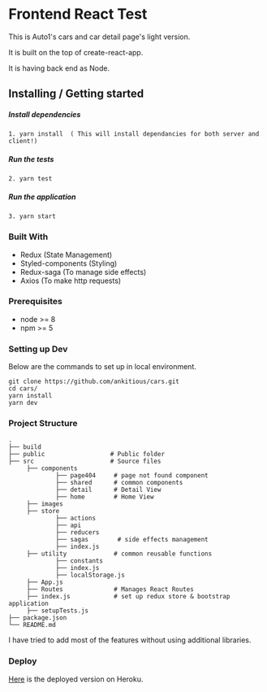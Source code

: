 
# Frontend React Test

This is Auto1's cars and car detail page's light version.

It is built on the top of create-react-app.

It is having back end as Node.

## Installing / Getting started

##### Install dependencies
```
1. yarn install  ( This will install dependancies for both server and client!)
```
##### Run the tests
```
2. yarn test
```

##### Run the application
```
3. yarn start
```

### Built With

- Redux (State Management)
- Styled-components (Styling)
- Redux-saga (To manage side effects)
- Axios (To make http requests)

### Prerequisites

- node >= 8
- npm >= 5

### Setting up Dev

Below are the commands to set up in local environment. 
```shell
git clone https://github.com/ankitious/cars.git
cd cars/
yarn install
yarn dev
```

### Project Structure

    .
    ├── build         
    ├── public                  # Public folder
    ├── src                     # Source files 
         ├── components
                 ├── page404     # page not found component
                 ├── shared      # common components
                 ├── detail      # Detail View
                 ├── home        # Home View
         ├── images
         ├── store
                 ├── actions    
                 ├── api
                 ├── reducers
                 ├── sagas        # side effects management
                 ├── index.js
         ├── utility             # common reusable functions
                 ├── constants
                 ├── index.js
                 ├── localStorage.js
         ├── App.js
         ├── Routes              # Manages React Routes        
         ├── index.js            # set up redux store & bootstrap application 
         ├── setupTests.js
    ├── package.json                  
    └── README.md

I have tried to add most of the features without using additional libraries. 

### Deploy

[Here](https://auto1-task.herokuapp.com/) is the deployed version on Heroku.


